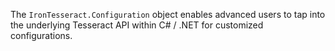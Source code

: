 The `IronTesseract.Configuration` object enables advanced users to tap into the underlying Tesseract API within C# / .NET for customized configurations.